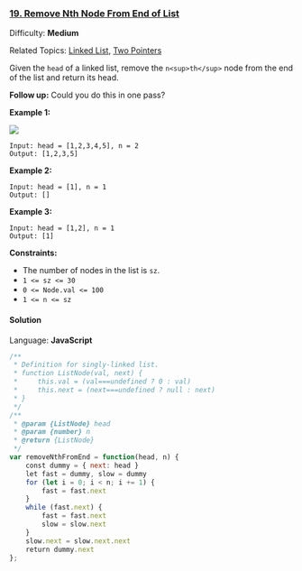 ### [19\. Remove Nth Node From End of List](https://leetcode.com/problems/remove-nth-node-from-end-of-list/)

Difficulty: **Medium**  

Related Topics: [Linked List](https://leetcode.com/tag/linked-list/), [Two Pointers](https://leetcode.com/tag/two-pointers/)


Given the `head` of a linked list, remove the `n<sup>th</sup>` node from the end of the list and return its head.

**Follow up:** Could you do this in one pass?

**Example 1:**

![](https://assets.leetcode.com/uploads/2020/10/03/remove_ex1.jpg)

```
Input: head = [1,2,3,4,5], n = 2
Output: [1,2,3,5]
```

**Example 2:**

```
Input: head = [1], n = 1
Output: []
```

**Example 3:**

```
Input: head = [1,2], n = 1
Output: [1]
```

**Constraints:**

*   The number of nodes in the list is `sz`.
*   `1 <= sz <= 30`
*   `0 <= Node.val <= 100`
*   `1 <= n <= sz`


#### Solution

Language: **JavaScript**

```javascript
/**
 * Definition for singly-linked list.
 * function ListNode(val, next) {
 *     this.val = (val===undefined ? 0 : val)
 *     this.next = (next===undefined ? null : next)
 * }
 */
/**
 * @param {ListNode} head
 * @param {number} n
 * @return {ListNode}
 */
var removeNthFromEnd = function(head, n) {
    const dummy = { next: head }
    let fast = dummy, slow = dummy
    for (let i = 0; i < n; i += 1) {
        fast = fast.next
    }
    while (fast.next) {
        fast = fast.next
        slow = slow.next
    }
    slow.next = slow.next.next
    return dummy.next
};
```